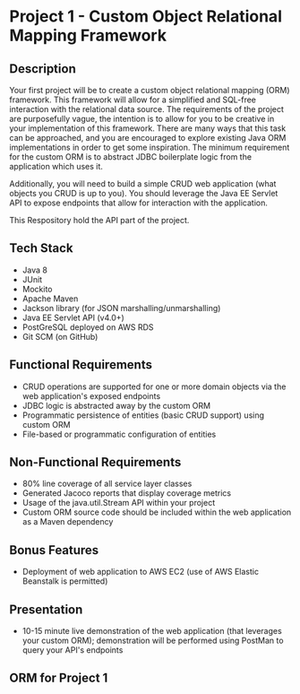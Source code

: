 # Project 1 - Custom Object Relational Mapping Framework

## Description

Your first project will be to create a custom object relational mapping (ORM) framework. This framework will allow for a simplified and SQL-free interaction with the relational data source. The requirements of the project are purposefully vague, the intention is to allow for you to be creative in your implementation of this framework. There are many ways that this task can be approached, and you are encouraged to explore existing Java ORM implementations in order to get some inspiration. The minimum requirement for the custom ORM is to abstract JDBC boilerplate logic from the application which uses it.

Additionally, you will need to build a simple CRUD web application (what objects you CRUD is up to you). You should leverage the Java EE Servlet API to expose endpoints that allow for interaction with the application.

This Respository hold the API part of the project.

## Tech Stack

- Java 8
- JUnit
- Mockito
- Apache Maven
- Jackson library (for JSON marshalling/unmarshalling)
- Java EE Servlet API (v4.0+)
- PostGreSQL deployed on AWS RDS
- Git SCM (on GitHub)

## Functional Requirements

- CRUD operations are supported for one or more domain objects via the web application's exposed endpoints
- JDBC logic is abstracted away by the custom ORM
- Programmatic persistence of entities (basic CRUD support) using custom ORM
- File-based or programmatic configuration of entities

## Non-Functional Requirements

- 80% line coverage of all service layer classes
- Generated Jacoco reports that display coverage metrics
- Usage of the java.util.Stream API within your project
- Custom ORM source code should be included within the web application as a Maven dependency

## Bonus Features

- Deployment of web application to AWS EC2 (use of AWS Elastic Beanstalk is permitted)

## Presentation

- 10-15 minute live demonstration of the web application (that leverages your custom ORM); demonstration will be performed using PostMan to query your API's endpoints

## ORM for Project 1

